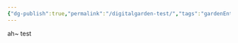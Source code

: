 ```yaml
---
{"dg-publish":true,"permalink":"/digitalgarden-test/","tags":"gardenEntry","dgHomeLink":true,"dgPassFrontmatter":false}
---
```



ah~ test